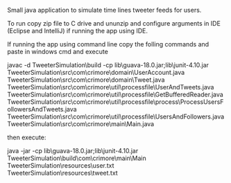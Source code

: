 Small java application to simulate time lines tweeter feeds for users.

To run copy zip file to C drive and ununzip and configure arguments in IDE (Eclipse and IntelliJ) if running the app using IDE.

If running the app using command line copy the folling commands and paste in windows cmd and execute

javac -d TweeterSimulation\build -cp lib\guava-18.0.jar;lib\junit-4.10.jar TweeterSimulation\src\com\crimore\domain\UserAccount.java TweeterSimulation\src\com\crimore\domain\Tweet.java TweeterSimulation\src\com\crimore\util\processfile\UserAndTweets.java TweeterSimulation\src\com\crimore\util\processfile\GetBufferedReader.java TweeterSimulation\src\com\crimore\util\processfile\process\ProcessUsersFollowersAndTweets.java TweeterSimulation\src\com\crimore\util\processfile\UsersAndFollowers.java TweeterSimulation\src\com\crimore\main\Main.java

then execute:

java -jar -cp lib\guava-18.0.jar;lib\junit-4.10.jar TweeterSimulation\build\com\crimore\main\Main TweeterSimulation\resources\user.txt TweeterSimulation\resources\tweet.txt

